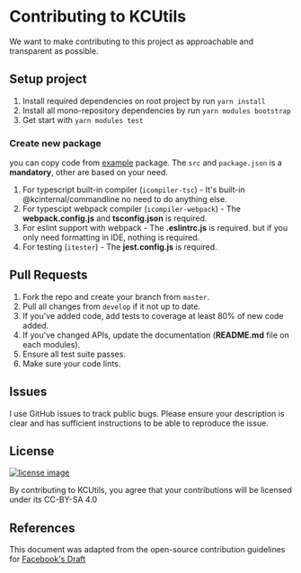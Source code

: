 # Contributing to KCUtils

We want to make contributing to this project as approachable and transparent as possible.

## Setup project

1. Install required dependencies on root project by run `yarn install`
2. Install all mono-repository dependencies by run `yarn modules bootstrap`
3. Get start with `yarn modules test`

### Create new package

you can copy code from [example](./packages/_example) package. The `src` and `package.json` is a **mandatory**, other are based on your need.

1. For typescript built-in compiler (`icompiler-tsc`) - It's built-in @kcinternal/commandline no need to do anything else.
2. For typescipt webpack compiler (`icompiler-webpack`) - The **webpack.config.js** and **tsconfig.json** is required.
3. For eslint support with webpack - The **.eslintrc.js** is required. but if you only need formatting in IDE, nothing is required.
4. For testing (`itester`) - The **jest.config.js** is required.

## Pull Requests

1. Fork the repo and create your branch from `master`.
2. Pull all changes from `develop` if it not up to date.
3. If you've added code, add tests to coverage at least 80% of new code added.
4. If you've changed APIs, update the documentation (**README.md** file on each modules).
5. Ensure all test suite passes.
6. Make sure your code lints.

## Issues

I use GitHub issues to track public bugs. Please ensure your description is clear and has sufficient instructions to be able to reproduce the issue.

## License

[![license image][cc_img]][cc_link]

By contributing to KCUtils, you agree that your contributions will be licensed under its CC-BY-SA 4.0

[cc_img]: https://i.creativecommons.org/l/by-sa/4.0/88x31.png
[cc_link]: ./LICENSE

## References

This document was adapted from the open-source contribution guidelines for [Facebook's Draft][reference]

[reference]: https://github.com/facebook/draft-js/blob/5dd99d327066f5f0b30b95ab95770822cff1ac65/CONTRIBUTING.md